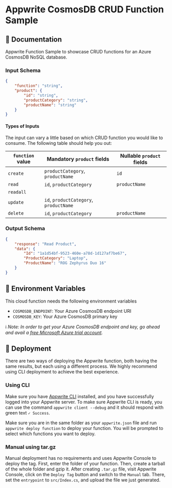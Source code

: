 # Appwrite CosmosDB CRUD Function Sample

## 🤖 Documentation

Appwrite Function Sample to showcase CRUD functions for an Azure CosmosDB NoSQL database.

### Input Schema

```json
{
	"function": "string",
	"product": {
		"id": "string",
		"productCategory": "string",
		"productName": "string"
	}
}
```

#### Types of Inputs

The input can vary a little based on which CRUD function you would like to consume. The following table should help you out:

| `function` value | Mandatory `product` fields             | Nullable `product` fields |
|------------------|----------------------------------------|---------------------------|
| `create`         | `productCategory`, `productName`       | `id`                      |
| `read`           | `id`, `productCategory`                | `productName`             |
| `readall`        |                                        |                           |
| `update`         | `id`, `productCategory`, `productName` |                           |
| `delete`         | `id`, `productCategory`                | `productName`             |


### Output Schema

```json
{
	"response": "Read Product",
	"data": {
		"Id": "1a1d54bf-9523-460e-a78d-1d127af7be67",
		"ProductCategory": "Laptop",
		"ProductName": "ROG Zephyrus Duo 16"
	}
}
```

## 📝 Environment Variables

This cloud function needs the following environment variables

- `COSMOSDB_ENDPOINT`: Your Azure CosmosDB endpoint URI
- `COSMOSDB_KEY`: Your Azure CosmosDB primary key

ℹ️ _Note: In order to get your Azure CosmosDB endpoint and key, go ahead and avail a [free Microsoft Azure trial account](https://azure.microsoft.com/en-us/free/)._

## 🚀 Deployment

There are two ways of deploying the Appwrite function, both having the same results, but each using a different process. We highly recommend using CLI deployment to achieve the best experience.

### Using CLI

Make sure you have [Appwrite CLI](https://appwrite.io/docs/command-line#installation) installed, and you have successfully logged into your Appwrite server. To make sure Appwrite CLI is ready, you can use the command `appwrite client --debug` and it should respond with green text `✓ Success`.

Make sure you are in the same folder as your `appwrite.json` file and run `appwrite deploy function` to deploy your function. You will be prompted to select which functions you want to deploy.

### Manual using tar.gz

Manual deployment has no requirements and uses Appwrite Console to deploy the tag. First, enter the folder of your function. Then, create a tarball of the whole folder and gzip it. After creating `.tar.gz` file, visit Appwrite Console, click on the `Deploy Tag` button and switch to the `Manual` tab. There, set the `entrypoint` to `src/Index.cs`, and upload the file we just generated.
